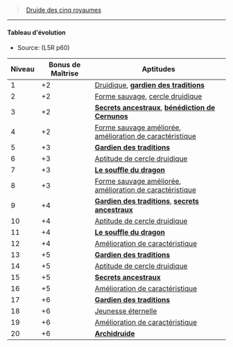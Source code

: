 ﻿---
!Generic
Id: l5r_druid_hd.md#tableau-dévolution
ParentLink: l5r_druid_hd.md#druide-des-cinq-royaumes
Name: Tableau d'évolution
ParentName: Druide des cinq royaumes
NameLevel: 4
Source: (L5R p60)
---
> [Druide des cinq royaumes](hd_l5r_druid.md)

---

#### Tableau d'évolution

- Source: (L5R p60)

|Niveau|Bonus de Maîtrise|Aptitudes|
|---|---|---|
|1|+2|[Druidique](hd_druid_druidique.md), **[gardien des traditions](hd_l5r_druid_gardien_des_traditions.md)**|
|2|+2|[Forme sauvage](hd_druid_forme_sauvage.md), [cercle druidique](hd_druid_cercle_druidique.md)|
|3|+2|**[Secrets ancestraux](hd_l5r_druid_secrets_ancestraux.md)**, **[bénédiction de Cernunos](hd_l5r_druid_benediction_de_cernunos.md)**|
|4|+2|[Forme sauvage améliorée](hd_druid_forme_sauvage.md), [amélioration de caractéristique](hd_druid_amelioration_de_caracteristiques.md)|
|5|+3|**[Gardien des traditions](hd_l5r_druid_gardien_des_traditions.md)**|
|6|+3|[Aptitude de cercle druidique](hd_druid_cercle_druidique.md)|
|7|+3|**[Le souffle du dragon](hd_l5r_druid_le_souffle_du_dragon.md)**|
|8|+3|[Forme sauvage améliorée](hd_druid_forme_sauvage.md), [amélioration de caractéristique](hd_druid_amelioration_de_caracteristiques.md)|
|9|+4|**[Gardien des traditions](hd_l5r_druid_gardien_des_traditions.md)**, **[secrets ancestraux](hd_l5r_druid_secrets_ancestraux.md)**|
|10|+4|[Aptitude de cercle druidique](hd_druid_cercle_druidique.md)|
|11|+4|**[Le souffle du dragon](hd_l5r_druid_le_souffle_du_dragon.md)**|
|12|+4|[Amélioration de caractéristique](hd_druid_amelioration_de_caracteristiques.md)|
|13|+5|**[Gardien des traditions](hd_l5r_druid_gardien_des_traditions.md)**|
|14|+5|[Aptitude de cercle druidique](hd_druid_cercle_druidique.md)|
|15|+5|**[Secrets ancestraux](hd_l5r_druid_secrets_ancestraux.md)**|
|16|+5|[Amélioration de caractéristique](hd_druid_amelioration_de_caracteristiques.md)|
|17|+6|**[Gardien des traditions](hd_l5r_druid_gardien_des_traditions.md)**|
|18|+6|[Jeunesse éternelle](hd_druid_jeunesse_eternelle.md)|
|19|+6|[Amélioration de caractéristique](hd_druid_amelioration_de_caracteristiques.md)|
|20|+6|**[Archidruide](hd_l5r_druid_archidruide.md)**|

